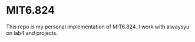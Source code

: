 # MIT6.824
This repo is my personal implementation of MIT6.824. 
I work with alwaysyu on lab4 and projects.
